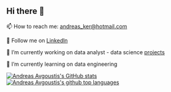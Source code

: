 ## Hi there 👋

📫 How to reach me: andreas_ker@hotmail.com

💬 Follow me on [Linkedln](https://www.linkedin.com/in/andreasavgoustis)

🔭 I’m currently working on data analyst - data science [projects](https://andreasavgou.github.io/) 

🌱 I’m currently learning on data engineering

[![Andreas Avgoustis's GitHub stats](https://github-readme-stats.vercel.app/api?username=AndreasAvgou)](https://github.com/AndreasAvgou/github-readme-stats)
[![Andreas Avgoustis's github top languages](https://github-readme-stats.vercel.app/api/top-langs/?username=AndreasAvgou)](https://github.com/amarvin/amarvin)

<!--
**AndreasAvgou/AndreasAvgou** is a ✨ _special_ ✨ repository because its `README.md` (this file) appears on your GitHub profile.

Here are some ideas to get you started:

- 🔭 I’m currently working on ...
- 🌱 I’m currently learning ...
- 👯 I’m looking to collaborate on ...
- 🤔 I’m looking for help with ...
- 💬 Ask me about ...
 📫 How to reach me: ...
- 😄 Pronouns: ...
- ⚡ Fun fact: ...
-->
